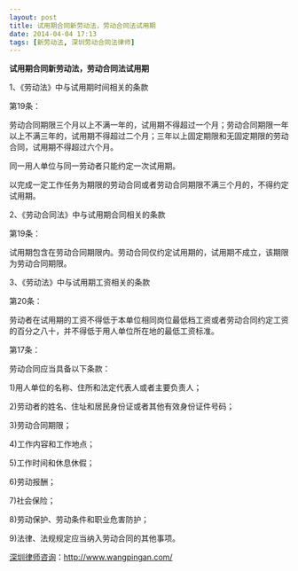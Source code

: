 ```yaml
---
layout: post
title: 试用期合同新劳动法，劳动合同法试用期
date: 2014-04-04 17:13
tags: [新劳动法, 深圳劳动合同法律师]
---
```

<strong>试用期合同新劳动法，劳动合同法试用期</strong>

1、《劳动法》中与试用期时间相关的条款

第19条：

劳动合同期限三个月以上不满一年的，试用期不得超过一个月；劳动合同期限一年以上不满三年的，试用期不得超过二个月；三年以上固定期限和无固定期限的劳动合同，试用期不得超过六个月。

同一用人单位与同一劳动者只能约定一次试用期。

以完成一定工作任务为期限的劳动合同或者劳动合同期限不满三个月的，不得约定试用期。

2、《劳动合同法》中与试用期合同相关的条款

第19条：

试用期包含在劳动合同期限内。劳动合同仅约定试用期的，试用期不成立，该期限为劳动合同期限。　　

3、《劳动法》中与试用期工资相关的条款

第20条：

劳动者在试用期的工资不得低于本单位相同岗位最低档工资或者劳动合同约定工资的百分之八十，并不得低于用人单位所在地的最低工资标准。

第17条：

劳动合同应当具备以下条款：

1)用人单位的名称、住所和法定代表人或者主要负责人；

2)劳动者的姓名、住址和居民身份证或者其他有效身份证件号码；

3)劳动合同期限；

4)工作内容和工作地点；

5)工作时间和休息休假；

6)劳动报酬；

7)社会保险；

8)劳动保护、劳动条件和职业危害防护；

9)法律、法规规定应当纳入劳动合同的其他事项。

<a href="http://www.wangpingan.com/">深圳律师咨询</a>：<a href="http://www.wangpingan.com/">http://www.wangpingan.com/</a>

